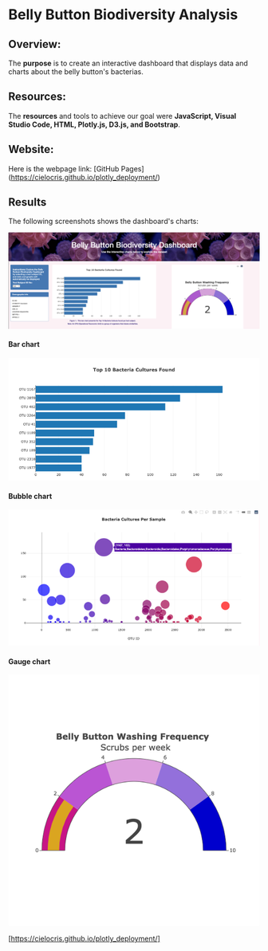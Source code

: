 # Belly Button Biodiversity Analysis

## Overview:
The **purpose** is to create an interactive dashboard that displays data and charts about the belly button's bacterias.

## Resources:
The **resources** and tools to achieve our goal were **JavaScript, Visual Studio Code, HTML, Plotly.js, D3.js, and Bootstrap**.

## Website:
Here is the webpage link: [GitHub Pages] (https://cielocris.github.io/plotly_deployment/)

## Results
The following screenshots shows the dashboard's charts:

![Alt text](/Resources/dashboard.png "imagen1")

#### Bar chart
![Alt text](/Resources/bar.png "imagen2")

#### Bubble chart
![Alt text](/Resources/bubble.png "imagen3")

#### Gauge chart
![Alt text](/Resources/gauge.png "imagen4")

[https://cielocris.github.io/plotly_deployment/]

